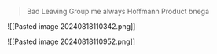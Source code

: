 > Bad Leaving Group me always Hoffmann Product bnega 

![[Pasted image 20240818110342.png]]

![[Pasted image 20240818110952.png]]

